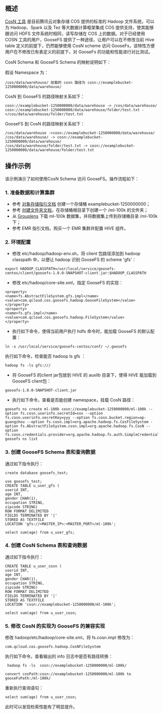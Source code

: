 ## 概述

[CosN 工具](https://cloud.tencent.com/document/product/436/6884) 是目前腾讯云对象存储 COS 提供的标准的 Hadoop 文件系统，可以为 Hadoop、Spark 以及 Tez 等大数据计算框架集成 COS 提供支持，使其能够跟访问 HDFS 文件系统时相同，读写存储在 COS 上的数据。对于已经使用 COSN 工具的用户，GooseFS 提供了一种途径，让用户可以在不修改当前 Hive table 定义的前提下，仍然能够使用 CosN scheme 访问 GooseFs，该特性方便用户在不修改已有表定义的前提下，对 GooseFs 的功能和性能进行对比测试。

CosN Schema 和 GooseFS Schema 的映射说明如下：

假设 Namespace 为：

```plaintext
/cos/data/warehouse/ 挂载的 cosn 路径为 cosn://examplebucket-1250000000/data/warehouse/
```

CosN 到 GooseFS 的路径映射关系如下：

```plaintext
cosn://examplebucket-1250000000/data/warehouse -> /cos/data/warehouse/
cosn://examplebucket-1250000000/data/warehouse/folder/test.txt ->/cos/data/warehouse/folder/test.txt
```

GooseFS 到 CosN 的路径映射关系如下：

```plaintext
/cos/data/warehouse ->cosn://examplebucket-1250000000/data/warehouse/
/cos/data/warehouse/ -> cosn://examplebucket-1250000000/data/warehouse/
/cos/data/warehouse/folder/test.txt -> cosn://examplebucket-1250000000/data/warehouse/folder/test.txt
```


## **操作示例**

该示例演示了如何使用CosN Schema 访问 GooseFS。操作流程如下：

### 1. **准备数据和计算集群**

- 参考 [对象存储指引文档](https://cloud.tencent.com/document/product/436/13309) 创建一个存储桶 examplebucket-1250000000；
- 参考 [创建文件夹文档](https://cloud.tencent.com/document/product/436/13329)，在存储桶根目录下创建一个 /ml-100k 的文件夹；
- 从 [Grouplens](https://grouplens.org/datasets/movielens/100k/) 下载 ml-100k 数据集，并将数据集上传到存储桶目录 /ml-100k 下；
- 参考 EMR 指引文档，购买一个 EMR 集群并配置 HIVE 组件。

### 2. **环境配置**

- 修改 etc/hadoop/hadoop-env.sh，将 client 包路径添加到 hadoop classpath 中，以便让 hadoop 识别 GooseFS 的 scheme 'gfs'：

```plaintext
export HADOOP_CLASSPATH=/usr/local/service/goosefs-centos/client/goosefs-1.0.0-SNAPSHOT-client.jar:$HADOOP_CLASSPATH
```


- 修改 etc/hadoop/core-site.xml，指定 GooseFS 的实现：

```plaintext
<property>
<name>fs.AbstractFileSystem.gfs.impl</name>
<value>com.qcloud.cos.goosefs.hadoop.GooseFileSystem</value>
</property>
<property>
<name>fs.gfs.impl</name>       <value>com.qcloud.cos.goosefs.hadoop.FileSystem</value>
</property>
```


- 执行如下命令，使得当前用户执行 hdfs 命令时，能加载 GooseFS 的默认配置：

```plaintext
ln -s /usr/local/service/goosefs-centos/conf/ ~/.goosefs
```


执行如下命令，检查能否 hadoop ls gfs ：

```plaintext
hadoop fs -ls gfs:///
```


- 将 GooseFS 的client jar包放到 HIVE 的 auxlib 目录下，使得 HIVE 能加载到 GooseFS client包：

```plaintext
goosefs-1.0.0-SNAPSHOT-client.jar
```

- 执行如下命令，查看是否能创建 namespace，挂载 CosN 路径：

```plaintext
goosefs ns create ml-100k cosn://examplebucket-1250000000/ml-100k --option fs.cosn.userinfo.secretId=xxx --option fs.cosn.userinfo.secretKey=yyy --option fs.cosn.bucket.region=ap-guangzhou --option fs.cosn.impl=org.apache.hadoop.fs.CosFileSystem -option fs.AbstractFileSystem.cosn.impl=org.apache.hadoop.fs.CosN --option fs.cosn.credentials.provider=org.apache.hadoop.fs.auth.SimpleCredentialProvider
goosefs ns list
```





### 3. **创建 GooseFS Schema 表和查询数据**

通过如下指令执行：

```plaintext
create database goosefs_test;

use goosefs_test;
CREATE TABLE u_user_gfs (
userid INT,
age INT,
gender CHAR(1),
occupation STRING,
zipcode STRING)
ROW FORMAT DELIMITED
FIELDS TERMINATED BY '|'
STORED AS TEXTFILE
LOCATION 'gfs://<MASTER_IP>:<MASTER_PORT>/ml-100k';

select sum(age) from u_user_gfs;
```


### 4. **创建 CosN Schema 表和查询数据**

通过如下指令执行：

```plaintext
CREATE TABLE u_user_cosn (
userid INT,
age INT,
gender CHAR(1),
occupation STRING,
zipcode STRING)
ROW FORMAT DELIMITED
FIELDS TERMINATED BY '|'
STORED AS TEXTFILE
LOCATION 'cosn://examplebucket-1250000000/ml-100k';

select sum(age) from u_user_cosn;
```

### 5. **修改 CosN 的实现为 GooseFS 的兼容实现**

修改 hadoop/etc/hadoop/core-site.xml，将 fs.cosn.impl 修改为：

```plaintext
com.qcloud.cos.goosefs.hadoop.CosNFileSystem
```

执行如下命令，查看输出的 info 日志中是否有路径转换：

```plaintext
 hadoop fs -ls  cosn://examplebucket-1250000000/ml-100k/

convert cosPath:cosn://examplebucket-1250000000/ml-100k to gooseFsPath:/ml-100k/
```

重新执行查询语句：

```plaintext
select sum(age) from u_user_cosn;
```

此时可以发现检索性能有了明显提升。
